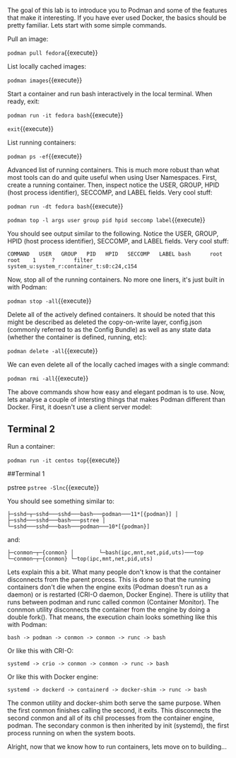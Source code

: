 The goal of this lab is to introduce you to Podman and some of the features that make it interesting. If you have ever used Docker, the basics should be pretty familiar. Lets start with some simple commands.

Pull an image:

``podman pull fedora``{{execute}}

List locally cached images:

``podman images``{{execute}}

Start a container and run bash interactively in the local terminal. When ready, exit:

``podman run -it fedora bash``{{execute}}

``exit``{{execute}}

List running containers: 

``podman ps -ef``{{execute}}

Advanced list of running containers. This is much more robust than what most tools can do and quite useful when using User Namespaces. First, create a running container. Then, inspect notice the USER, GROUP, HPID (host process identifier), SECCOMP, and LABEL fields. Very cool stuff:

``podman run -dt fedora bash``{{execute}}

``podman top -l args user group pid hpid seccomp label``{{execute}}

You should see output similar to the following. Notice the USER, GROUP, HPID (host process identifier), SECCOMP, and LABEL fields. Very cool stuff:

``COMMAND   USER   GROUP   PID   HPID   SECCOMP   LABEL
bash      root   root    1     ?      filter    system_u:system_r:container_t:s0:c24,c154``

Now, stop all of the running containers. No more one liners, it's just built in with Podman:

``podman stop -all``{{execute}}

Delete all of the actively defined containers. It should be noted that this might be described as deleted the copy-on-write layer, config.json (commonly referred to as the Config Bundle) as well as any state data (whether the container is defined, running, etc):

``podman delete -all``{{execute}}

We can even delete all of the locally cached images with a single command:

``podman rmi -all``{{execute}}

The above commands show how easy and elegant podman is to use. Now, lets analyse a couple of intersting things that makes Podman different than Docker. First, it doesn't use a client server model:

## Terminal 2

Run a container:

``podman run -it centos top``{{execute}}


##Terminal 1

pstree 
``pstree -Slnc``{{execute}}

You should see something similar to:

``├─sshd─┬─sshd───sshd───bash───podman───11*[{podman}]
        │      ├─sshd───sshd───bash───pstree
        │      └─sshd───sshd───bash───podman───10*[{podman}]``

and:

``├─conmon─┬─{conmon}
        │        └─bash(ipc,mnt,net,pid,uts)───top
        └─conmon─┬─{conmon}
                 └─top(ipc,mnt,net,pid,uts) ``

Lets explain this a bit. What many people don't know is that the container disconnects from the parent process. This is done so that the running containers don't die when the engine exits (Podman doesn't run as a daemon) or is restarted (CRI-O daemon, Docker Engine). There is utility that runs between podman and runc called conmon (Container Monitor). The connmon utility disconnects the container from the engine by doing a double fork(). That means, the execution chain looks something like this with Podman:

``bash -> podman -> conmon -> conmon -> runc -> bash``

Or like this with CRI-O:

``systemd -> crio -> conmon -> conmon -> runc -> bash``

Or like this with Docker engine:

``systemd -> dockerd -> containerd -> docker-shim -> runc -> bash``

The conmon utility and docker-shim both serve the same purpose. When the first conmon finishes calling the second, it exits. This disconnects the second conmon and all of its chil processes from the container engine, podman. The secondary conmon is then inherited by init (systemd), the first process running on when the system boots.

Alright, now that we know how to run containers, lets move on to building...
